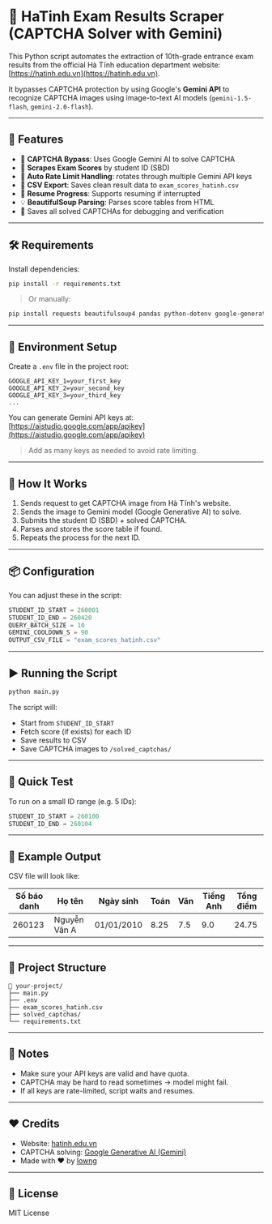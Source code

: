 
# 📄 HaTinh Exam Results Scraper (CAPTCHA Solver with Gemini)

This Python script automates the extraction of 10th-grade entrance exam results from the official Hà Tĩnh education department website: [https://hatinh.edu.vn](https://hatinh.edu.vn).

It bypasses CAPTCHA protection by using Google's **Gemini API** to recognize CAPTCHA images using image-to-text AI models (`gemini-1.5-flash`, `gemini-2.0-flash`).

---

## 🚀 Features

- 🔐 **CAPTCHA Bypass**: Uses Google Gemini AI to solve CAPTCHA
- 📄 **Scrapes Exam Scores** by student ID (SBD)
- 🧠 **Auto Rate Limit Handling**: rotates through multiple Gemini API keys
- 💾 **CSV Export**: Saves clean result data to `exam_scores_hatinh.csv`
- 🧠 **Resume Progress**: Supports resuming if interrupted
- 💡 **BeautifulSoup Parsing**: Parses score tables from HTML
- 📁 Saves all solved CAPTCHAs for debugging and verification

---

## 🛠 Requirements

Install dependencies:

```bash
pip install -r requirements.txt
````

> Or manually:

```bash
pip install requests beautifulsoup4 pandas python-dotenv google-generativeai
```

---

## 🔐 Environment Setup

Create a `.env` file in the project root:

```env
GOOGLE_API_KEY_1=your_first_key
GOOGLE_API_KEY_2=your_second_key
GOOGLE_API_KEY_3=your_third_key
...
```

You can generate Gemini API keys at: [https://aistudio.google.com/app/apikey](https://aistudio.google.com/app/apikey)

> Add as many keys as needed to avoid rate limiting.

---

## 🧠 How It Works

1. Sends request to get CAPTCHA image from Hà Tĩnh's website.
2. Sends the image to Gemini model (Google Generative AI) to solve.
3. Submits the student ID (SBD) + solved CAPTCHA.
4. Parses and stores the score table if found.
5. Repeats the process for the next ID.

---

## 📦 Configuration

You can adjust these in the script:

```python
STUDENT_ID_START = 260001
STUDENT_ID_END = 260420
QUERY_BATCH_SIZE = 10
GEMINI_COOLDOWN_S = 90
OUTPUT_CSV_FILE = "exam_scores_hatinh.csv"
```

---

## ▶️ Running the Script

```bash
python main.py
```

The script will:

* Start from `STUDENT_ID_START`
* Fetch score (if exists) for each ID
* Save results to CSV
* Save CAPTCHA images to `/solved_captchas/`

---

## 🧪 Quick Test

To run on a small ID range (e.g. 5 IDs):

```python
STUDENT_ID_START = 260100
STUDENT_ID_END = 260104
```

---

## 🧠 Example Output

CSV file will look like:

| Số báo danh | Họ tên       | Ngày sinh  | Toán | Văn | Tiếng Anh | Tổng điểm |
| ----------- | ------------ | ---------- | ---- | --- | --------- | --------- |
| 260123      | Nguyễn Văn A | 01/01/2010 | 8.25 | 7.5 | 9.0       | 24.75     |

---

## 📁 Project Structure

```
📂 your-project/
├── main.py
├── .env
├── exam_scores_hatinh.csv
├── solved_captchas/
└── requirements.txt
```

---

## 📌 Notes

* Make sure your API keys are valid and have quota.
* CAPTCHA may be hard to read sometimes → model might fail.
* If all keys are rate-limited, script waits and resumes.

---

## ❤️ Credits

* Website: [hatinh.edu.vn](https://hatinh.edu.vn)
* CAPTCHA solving: [Google Generative AI (Gemini)](https://ai.google.dev/)
* Made with ❤️ by [lowng](https://github.com/longathelstan)

---

## 📄 License

MIT License

```
